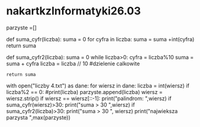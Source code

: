 # nakartkzInformatyki26.03



parzyste =[]

def suma_cyfr(liczba):
    suma = 0
    for cyfra in liczba:
        suma = suma +int(cyfra)
    return suma

def suma_cyfr2(liczba):
    suma = 0
    while liczba>0:
        cyfra = liczba%10
        suma = suma + cyfra
        liczba = liczba // 10  #dzielenie calkowite

    return suma

with open("liczby 4.txt") as dane:
    for wiersz in dane:
        liczba = int(wiersz)
        if liczba%2 == 0:
            #print(liczba)
            parzyste.append(liczba)
        wiersz = wiersz.strip()
        if wiersz == wiersz[::-1]:
            print("palindrom: ",wiersz)
        if suma_cyfr(wiersz)>30:
            print("suma > 30 ",wiersz)
        if suma_cyfr2(liczba)>30:
            print("suma > 30 ", wiersz)
print("najwieksza parzysta ",max(parzyste))
